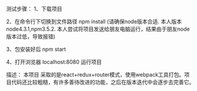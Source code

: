 测试步骤：
1、下载项目

2、在命令行下切换到文件路径 npm install   (请确保node版本合适. 本人版本node4.3.1,npm3.5.2. 本人尝试将项目发送给朋友电脑运行，结果由于朋友node版本过低，导致报错)

3、包安装好后 npm start

4、打开浏览器 localhost:8080 运行项目

描述：
本项目 采取的是react+redux+router模式，使用webpack工具打包。项目代码还比较粗糙，有许多善待改进的功能，之后在版本迭代中会逐步去完善它。
